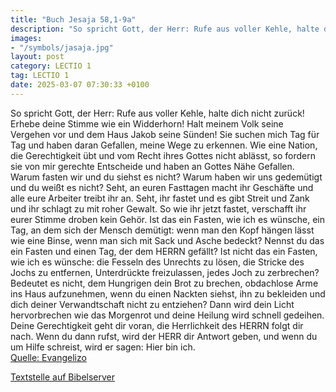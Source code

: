 ```yaml
---
title: "Buch Jesaja 58,1-9a"
description: "So spricht Gott, der Herr: Rufe aus voller Kehle, halte dich nicht zurück! Erhebe deine Stimme wie ein Widderhorn! Halt meinem Volk seine Vergehen vor und dem Haus Jakob seine Sünden! Sie suchen mich Tag für Tag und haben daran Gefallen, meine Wege zu erkennen. Wie eine Nation, d...."
images:
- "/symbols/jasaja.jpg"
layout: post
category: LECTIO 1
tag: LECTIO 1
date: 2025-03-07 07:30:33 +0100
---
```

So spricht Gott, der Herr: Rufe aus voller Kehle, halte dich nicht zurück! Erhebe deine Stimme wie ein Widderhorn! Halt meinem Volk seine Vergehen vor und dem Haus Jakob seine Sünden!
Sie suchen mich Tag für Tag und haben daran Gefallen, meine Wege zu erkennen. Wie eine Nation, die Gerechtigkeit übt und vom Recht ihres Gottes nicht ablässt, so fordern sie von mir gerechte Entscheide und haben an Gottes Nähe Gefallen.<!--more-->
Warum fasten wir und du siehst es nicht? Warum haben wir uns gedemütigt und du weißt es nicht? Seht, an euren Fasttagen macht ihr Geschäfte und alle eure Arbeiter treibt ihr an.
Seht, ihr fastet und es gibt Streit und Zank und ihr schlagt zu mit roher Gewalt. So wie ihr jetzt fastet, verschafft ihr eurer Stimme droben kein Gehör.
Ist das ein Fasten, wie ich es wünsche, ein Tag, an dem sich der Mensch demütigt: wenn man den Kopf hängen lässt wie eine Binse, wenn man sich mit Sack und Asche bedeckt? Nennst du das ein Fasten und einen Tag, der dem HERRN gefällt?
Ist nicht das ein Fasten, wie ich es wünsche: die Fesseln des Unrechts zu lösen, die Stricke des Jochs zu entfernen, Unterdrückte freizulassen, jedes Joch zu zerbrechen?
Bedeutet es nicht, dem Hungrigen dein Brot zu brechen, obdachlose Arme ins Haus aufzunehmen, wenn du einen Nackten siehst, ihn zu bekleiden und dich deiner Verwandtschaft nicht zu entziehen?
Dann wird dein Licht hervorbrechen wie das Morgenrot und deine Heilung wird schnell gedeihen. Deine Gerechtigkeit geht dir voran, die Herrlichkeit des HERRN folgt dir nach.
Wenn du dann rufst, wird der HERR dir Antwort geben, und wenn du um Hilfe schreist, wird er sagen: Hier bin ich.<br>
[Quelle: Evangelizo](https://evangeliumtagfuertag.org/DE/gospel)

[Textstelle auf Bibelserver](https://www.bibleserver.com/EU/Jesaja58,1-9a)
